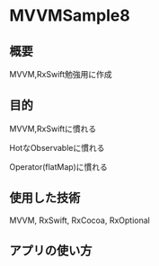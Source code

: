 # MVVMSample8
## 概要
MVVM,RxSwift勉強用に作成
## 目的
MVVM,RxSwiftに慣れる

HotなObservableに慣れる

Operator(flatMap)に慣れる
## 使用した技術
MVVM, RxSwift, RxCocoa, RxOptional
## アプリの使い方
